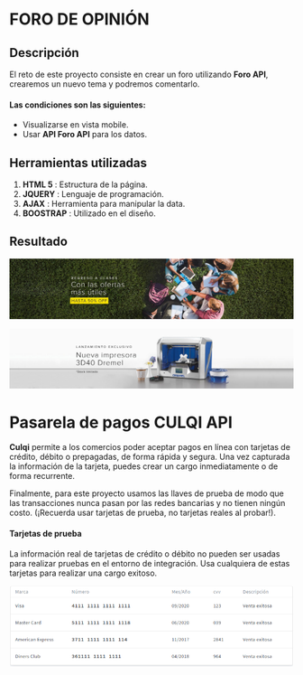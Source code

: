 
# FORO DE OPINIÓN


## Descripción

El reto de este proyecto consiste en crear un foro utilizando **Foro API**, crearemos un nuevo tema y podremos comentarlo.  

 #### Las condiciones son las siguientes:

* Visualizarse en vista mobile.
* Usar **API Foro API** para los datos.
 

## Herramientas utilizadas 
 1. **HTML 5** : Estructura de la página.
 2. **JQUERY** : Lenguaje de programación.
 4. **AJAX** : Herramienta para manipular la data. 
 4. **BOOSTRAP** : Utilizado en el diseño. 


## Resultado

![Resultado](public/assets/images/slider1.jpg)

![Resultado](public/assets/images/slider2.jpg)

# Pasarela de pagos **CULQI API**
**Culqi** permite a los comercios poder aceptar pagos en línea con tarjetas de crédito, débito o prepagadas, de forma rápida y segura. Una vez capturada la información de la tarjeta, puedes crear un cargo inmediatamente o de forma recurrente.

Finalmente, para este proyecto usamos las llaves de prueba de modo que las transacciones nunca pasan por las redes bancarias y no tienen ningún costo. (¡Recuerda usar tarjetas de prueba, no tarjetas reales al probar!).

#### Tarjetas de prueba

La información real de tarjetas de crédito o débito no pueden ser usadas para realizar pruebas en el entorno de integración. Usa cualquiera de estas tarjetas para realizar una cargo exitoso.

![Sin titulo](public/assets/doc/tarjetas_prueba.png)